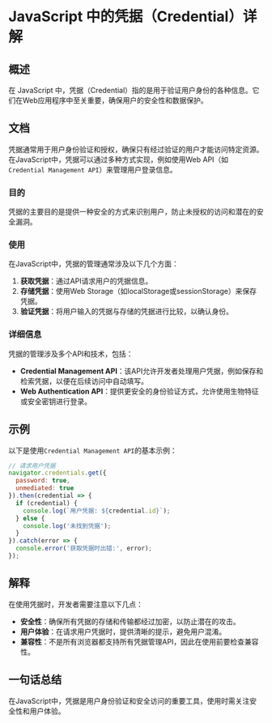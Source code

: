 <!--
Meta Description: # JavaScript 中的凭据（Credential）详解 ## 概述 在 JavaScript 中，凭据（Credential）指的是用于验证用户身份的各种信息。它们在Web应用程序中至关重要，确保用户的安全性和数据保护。 ## 文档 凭据通常用于用户身份验证和授权，确保只有经过验证的用户才能...
Meta Keywords: credential, api, javascript, 在javascript中, management
-->

# JavaScript 中的凭据（Credential）详解

## 概述
在 JavaScript 中，凭据（Credential）指的是用于验证用户身份的各种信息。它们在Web应用程序中至关重要，确保用户的安全性和数据保护。

## 文档
凭据通常用于用户身份验证和授权，确保只有经过验证的用户才能访问特定资源。在JavaScript中，凭据可以通过多种方式实现，例如使用Web API（如`Credential Management API`）来管理用户登录信息。

### 目的
凭据的主要目的是提供一种安全的方式来识别用户，防止未授权的访问和潜在的安全漏洞。

### 使用
在JavaScript中，凭据的管理通常涉及以下几个方面：
1. **获取凭据**：通过API请求用户的凭据信息。
2. **存储凭据**：使用Web Storage（如localStorage或sessionStorage）来保存凭据。
3. **验证凭据**：将用户输入的凭据与存储的凭据进行比较，以确认身份。

### 详细信息
凭据的管理涉及多个API和技术，包括：
- **Credential Management API**：该API允许开发者处理用户凭据，例如保存和检索凭据，以便在后续访问中自动填写。
- **Web Authentication API**：提供更安全的身份验证方式，允许使用生物特征或安全密钥进行登录。

## 示例
以下是使用`Credential Management API`的基本示例：

```javascript
// 请求用户凭据
navigator.credentials.get({
  password: true,
  unmediated: true
}).then(credential => {
  if (credential) {
    console.log(`用户凭据: ${credential.id}`);
  } else {
    console.log('未找到凭据');
  }
}).catch(error => {
  console.error('获取凭据时出错:', error);
});
```

## 解释
在使用凭据时，开发者需要注意以下几点：
- **安全性**：确保所有凭据的存储和传输都经过加密，以防止潜在的攻击。
- **用户体验**：在请求用户凭据时，提供清晰的提示，避免用户混淆。
- **兼容性**：不是所有浏览器都支持所有凭据管理API，因此在使用前要检查兼容性。

## 一句话总结
在JavaScript中，凭据是用户身份验证和安全访问的重要工具，使用时需关注安全性和用户体验。